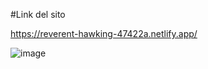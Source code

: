 #Link del sito

https://reverent-hawking-47422a.netlify.app/

![image](https://user-images.githubusercontent.com/85701416/151344358-66856c3f-9f89-4d23-98f5-2a5fdd224fd6.png)
